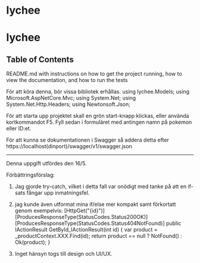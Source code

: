 # lychee
# lychee
## Table of Contents


README.md with instructions on how to get the project running, how to
view the documentation, and how to run the tests

För att köra denna, bör vissa bibliotek erhållas.
using lychee.Models;
using Microsoft.AspNetCore.Mvc;
using System.Net;
using System.Net.Http.Headers;
using Newtonsoft.Json;


För att starta upp projektet skall en grön start-knapp klickas, eller använda kortkommandot F5. 
Fyll sedan i formuläret med antingen namn på pokemon eller ID:et.

För att kunna se dokumentationen i Swagger så addera detta efter https://localhost(dinport)/swagger/v1/swagger.json


--------------------------------------------------------------------------------------------------------------


Denna uppgift utfördes den 16/5. 

Förbättringsförslag: 
1) Jag gjorde try-catch, vilket i detta fall var onödigt med tanke på att en if-sats fångar upp inmatningsfel. 
2) jag kunde även utformat mina if/else mer kompakt samt förkortatt genom exempelvis:
[HttpGet("{id}")]
[ProducesResponseType<XXX>(StatusCodes.Status200OK)]
[ProducesResponseType(StatusCodes.Status404NotFound)]
public IActionResult GetById_IActionResult(int id)
{
    var product = _productContext.XXX.Find(id);
    return product == null ? NotFound() : Ok(product);
}

3) Inget hänsyn togs till design och UI/UX.

